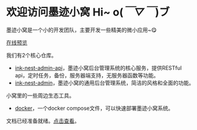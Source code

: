 # 欢迎访问墨迹小窝 Hi~ o(*￣▽￣*)ブ

墨迹小窝是一个小的开发团队，主要开发一些精美的微小应用~😋

[在线预览](https://github.com/InkMarkNest)

我们有2个核心仓库。

- [ink-nest-admin-api](https://github.com/InkMarkNest/ink-nest-admin-api)，墨迹小窝后台管理系统的核心服务，提供RESTful api，定时任务，备份，服务器端支持，无服务器函数等功能。
- [ink-nest-admin](https://github.com/InkMarkNest/ink-nest-admin)，墨迹小窝的通用后台管理系统，简洁的风格和全面的功能。

小窝里的一些周边生态工具。

- [docker](https://github.com/InkMarkNest)，一个docker compose文件，可以快速部署墨迹小窝系统。

文档已经准备就绪。[点击查看](https://github.com/InkMarkNest/docs)。
